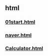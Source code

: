 ## html
### [01start.html](../../java/jsp/jsp079/src/main/webapp/01start.html)
### [naver.html](../../java/jsp/jsp079/src/main/webapp/naver.html)
### [Calculator.html](../../java/jsp/jsp079/src/main/webapp/Calculator.html)